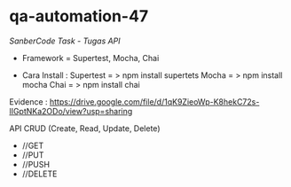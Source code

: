 # qa-automation-47

 *SanberCode Task - Tugas API*
 
 - Framework      = Supertest, Mocha, Chai
 
 - Cara Install   :
    Supertest   = > npm install supertets
    Mocha       = > npm install mocha
    Chai        = > npm install chai

Evidence        : https://drive.google.com/file/d/1qK9ZieoWp-K8hekC72s-lIGptNKa2ODo/view?usp=sharing

API CRUD (Create, Read, Update, Delete)

- //GET
- //PUT
- //PUSH
- //DELETE
